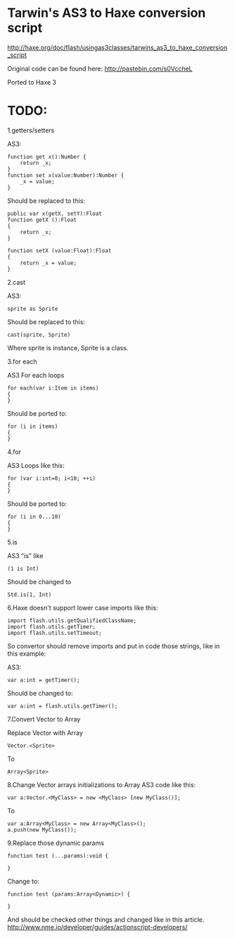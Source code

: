 ﻿Tarwin's AS3 to Haxe conversion script
======================================
http://haxe.org/doc/flash/usingas3classes/tarwins_as3_to_haxe_conversion_script

Original code can be found here: 
http://pastebin.com/s0VccheL

Ported to Haxe 3

TODO:
=====
1.getters/setters

AS3:

    function get x():Number {
    	return _x;
    }
    function set x(value:Number):Number {
    	_x = value;
    } 

Should be replaced to this:

    public var x(getX, setY):Float
    function getX ():Float
    {
        return _x;
    }

    function setX (value:Float):Float
    {
    	return _x = value;
    }

2.cast

AS3:

    sprite as Sprite
    
Should be replaced to this:

    cast(sprite, Sprite)

Where sprite is instance, Sprite is a class.

3.for each

AS3 For each loops

    for each(var i:Item in items)
    {
    }
    
Should be ported to:

    for (i in items)
    {
    }

4.for

AS3 Loops like this:

    for (var i:int=0; i<10; ++i)
    {
    }
    
Should be ported to:

    for (i in 0...10)
    {
    }

5.is

AS3 "is" like 

    (1 is Int)
    
Should be changed to 

    Std.is(1, Int)

6.Haxe doesn't support lower case imports like this:

    import flash.utils.getQualifiedClassName;
    import flash.utils.getTimer;
    import flash.utils.setTimeout;
    
So convertor should remove imports and put in code those strings, like in this example:

AS3:

    var a:int = getTimer();
    
Should be changed to:

    var a:int = flash.utils.getTimer();

7.Convert Vector to Array

Replace Vector with Array

    Vector.<Sprite>
    
To

    Array<Sprite>

8.Change Vector arrays initializations to Array
AS3 code like this:

    var a:Vector.<MyClass> = new <MyClass> [new MyClass()];
    
To

    var a:Array<MyClass> = new Array<MyClass>();
    a.push(new MyClass());

9.Replace those dynamic params

    function test (...params):void {
	
    }

Change to:

    function test (params:Array<Dynamic>) {
 
    }

And should be checked other things and changed like in this article.
http://www.nme.io/developer/guides/actionscript-developers/
